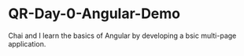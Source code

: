 # QR-Day-0-Angular-Demo
Chai and I learn the basics of Angular by developing a bsic multi-page application.
